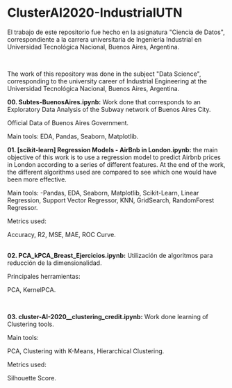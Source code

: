 # ClusterAI2020-IndustrialUTN

El trabajo de este repositorio fue hecho en la asignatura "Ciencia de Datos", correspondiente a la carrera universitaria de Ingeniería Industrial en Universidad Tecnológica Nacional, Buenos Aires, Argentina.

<br>

The work of this repository was done in the subject "Data Science", corresponding to the university career of Industrial Engineering at the Universidad Tecnológica Nacional, Buenos Aires, Argentina.
<br>

  <b> 00. Subtes-BuenosAires.ipynb:</b> Work done that corresponds to an Exploratory Data Analysis of the Subway network of Buenos Aires City.

Official Data of Buenos Aires Government.

Main tools:
EDA, Pandas, Seaborn, Matplotlib.
<br>

  <b> 01. [scikit-learn] Regression Models - AirBnb in London.ipynb:</b> the main objective of this work is to use a regression model to predict Airbnb prices in London according to a series of different features. At the end of the work, the different algorithms used are compared to see which one would have been more effective.

Main tools:
-Pandas, EDA, Seaborn, Matplotlib, Scikit-Learn, Linear Regression, Support Vector Regressor, KNN, GridSearch, RandomForest Regressor.

Metrics used:

Accuracy, R2, MSE, MAE, ROC Curve.

<br>
  <b> 02. PCA_kPCA_Breast_Ejercicios.ipynb:</b> Utilización de algoritmos para reducción de la dimensionalidad. 

Principales herramientas: 

PCA, KernelPCA.

<br>

  <b> 03. cluster-AI-2020__clustering_credit.ipynb:</b> Work done learning of Clustering tools.

Main tools:

PCA, Clustering with K-Means, Hierarchical Clustering.

Metrics used:

Silhouette Score.
